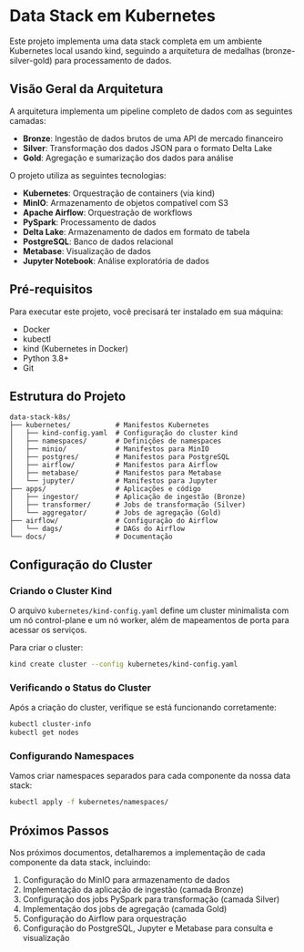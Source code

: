 # Data Stack em Kubernetes

Este projeto implementa uma data stack completa em um ambiente Kubernetes local usando kind, seguindo a arquitetura de medalhas (bronze-silver-gold) para processamento de dados.

## Visão Geral da Arquitetura

A arquitetura implementa um pipeline completo de dados com as seguintes camadas:

- **Bronze**: Ingestão de dados brutos de uma API de mercado financeiro
- **Silver**: Transformação dos dados JSON para o formato Delta Lake
- **Gold**: Agregação e sumarização dos dados para análise

O projeto utiliza as seguintes tecnologias:

- **Kubernetes**: Orquestração de containers (via kind)
- **MinIO**: Armazenamento de objetos compatível com S3
- **Apache Airflow**: Orquestração de workflows
- **PySpark**: Processamento de dados
- **Delta Lake**: Armazenamento de dados em formato de tabela
- **PostgreSQL**: Banco de dados relacional
- **Metabase**: Visualização de dados
- **Jupyter Notebook**: Análise exploratória de dados

## Pré-requisitos

Para executar este projeto, você precisará ter instalado em sua máquina:

- Docker
- kubectl
- kind (Kubernetes in Docker)
- Python 3.8+
- Git

## Estrutura do Projeto

```
data-stack-k8s/
├── kubernetes/           # Manifestos Kubernetes
│   ├── kind-config.yaml  # Configuração do cluster kind
│   ├── namespaces/       # Definições de namespaces
│   ├── minio/            # Manifestos para MinIO
│   ├── postgres/         # Manifestos para PostgreSQL
│   ├── airflow/          # Manifestos para Airflow
│   ├── metabase/         # Manifestos para Metabase
│   └── jupyter/          # Manifestos para Jupyter
├── apps/                 # Aplicações e código
│   ├── ingestor/         # Aplicação de ingestão (Bronze)
│   ├── transformer/      # Jobs de transformação (Silver)
│   └── aggregator/       # Jobs de agregação (Gold)
├── airflow/              # Configuração do Airflow
│   └── dags/             # DAGs do Airflow
└── docs/                 # Documentação
```

## Configuração do Cluster

### Criando o Cluster Kind

O arquivo `kubernetes/kind-config.yaml` define um cluster minimalista com um nó control-plane e um nó worker, além de mapeamentos de porta para acessar os serviços.

Para criar o cluster:

```bash
kind create cluster --config kubernetes/kind-config.yaml
```

### Verificando o Status do Cluster

Após a criação do cluster, verifique se está funcionando corretamente:

```bash
kubectl cluster-info
kubectl get nodes
```

### Configurando Namespaces

Vamos criar namespaces separados para cada componente da nossa data stack:

```bash
kubectl apply -f kubernetes/namespaces/
```

## Próximos Passos

Nos próximos documentos, detalharemos a implementação de cada componente da data stack, incluindo:

1. Configuração do MinIO para armazenamento de dados
2. Implementação da aplicação de ingestão (camada Bronze)
3. Configuração dos jobs PySpark para transformação (camada Silver)
4. Implementação dos jobs de agregação (camada Gold)
5. Configuração do Airflow para orquestração
6. Configuração do PostgreSQL, Jupyter e Metabase para consulta e visualização

